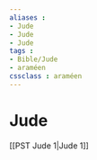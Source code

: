 ```yaml
---
aliases : 
- Jude
- Jude
- Jude
tags : 
- Bible/Jude
- araméen
cssclass : araméen
---
```


# Jude

[[PST Jude 1|Jude 1]]
